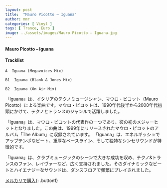 ```yaml
---
layout: post
title:  "Mauro Picotto – Iguana"
author: mmr
categories: [ Vinyl ]
tags: [ Trance, Euro ]
image: ../assets/images/Mauro Picotto – Iguana.jpg
---
```


#### Mauro Picotto – Iguana

#### Tracklist
```md
A  Iguana (Megavoices Mix)

B1  Iguana (Blank & Jones Mix)

B2  Iguana (On Air Mix)
```

「Iguana」は、イタリアのテクノミュージシャン、マウロ・ピコット（Mauro Picotto）による楽曲です。マウロ・ピコットは、1990年代後半から2000年代初頭にかけて、テクノとトランスのジャンルで活躍しました。

「Iguana」は、マウロ・ピコットの代表作の一つであり、彼の初のメジャーヒットとなりました。この曲は、1999年にリリースされたマウロ・ピコットのアルバム「The Album」に収録されています。 「Iguana」は、エネルギッシュでアップテンポなビート、重厚なベースライン、そして独特なシンセサウンドが特徴的です。

「Iguana」は、クラブミュージックのシーンで大きな成功を収め、テクノ&トランスのファン、レイヴァーなど、広く支持されました。そのダイナミックなビートとハイエナジーなサウンドは、ダンスフロアで頻繁にプレイされました。




[メルカリで購入](https://jp.mercari.com/item/m14868392351){: .button1}

